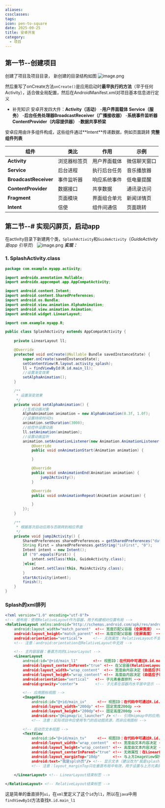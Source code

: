 ```yaml
---
aliases:
cssclasses:
tags:
icon: pen-to-square
date: 2025-09-25
title: 安卓开发
category:
  - 项目
---
```

## 第一节--创建项目
创建了项目及项目目录，
新创建的目录结构如图
![image.png](https://cdn.jsdelivr.net/gh/fakeppa/blog-img/20250925194905.png)

然后重写了onCreate方法`onCreate()`是应用启动时​**​最早执行的方法​**​（早于任何 Activity），适合做全局配置，然后在AndroidManifest.xml对项目基本信息进行定义

- 补充知识
安卓开发四大件：**Activity（活动）​**​ - ​**​用户界面载体​**
				**Service（服务）​**​ - ​**​后台任务处理器​**
				**​BroadcastReceiver（广播接收器）​**​ - ​**​系统事件监听器​**
				**ContentProvider（内容提供器）​**​ - ​**​数据共享桥梁​**

安卓应用由许多组件构成，这些组件通过​**​Intent​**传递数据，例如页面跳转
**完整组件列表**

| 组件                        | 类比     | 作用     | 示例     |
| ------------------------- | ------ | ------ | ------ |
| ​**​Activity​**​          | 浏览器标签页 | 用户界面载体 | 微信聊天窗口 |
| ​**​Service​**​           | 后台进程   | 执行后台任务 | 音乐播放器  |
| ​**​BroadcastReceiver​**​ | 事件监听器  | 响应系统事件 | 低电量提醒  |
| ​**​ContentProvider​**​   | 数据接口   | 共享数据   | 通讯录访问  |
| ​**​Fragment​**​          | 页面模块   | 界面组合单元 | 新闻详情页  |
| ​**​Intent​**​            | 信使     | 组件间通信  | 页面跳转   |
## 第二节--# 实现闪屏页，启动app
在activity目录下新建两个类，`SplashActivity`和`GuideActivity`（_GuideActivity是app 引导页_）
![image.png](https://cdn.jsdelivr.net/gh/fakeppa/blog-img/20250925195032.png)
***实现：***
### 1. SplashActivity.class
```java
package com.example.myapp.activity;

import androidx.annotation.Nullable;
import androidx.appcompat.app.AppCompatActivity;

import android.content.Intent;
import android.content.SharedPreferences;
import android.os.Bundle;
import android.view.animation.AlphaAnimation;
import android.view.animation.Animation;
import android.widget.LinearLayout;

import com.example.myapp.R;

public class SplashActivity extends AppCompatActivity {
    
    private LinearLayout ll;

    @Override
    protected void onCreate(@Nullable Bundle savedInstanceState) {
        super.onCreate(savedInstanceState);
        setContentView(R.layout.activity_splash);
        ll = findViewById(R.id.main_ll);
        //设置渐变效果
        setAlphaAnimation();
    }

    /**
     * 设置渐变效果
     */
    private void setAlphaAnimation() {
        //生成动画对象
        AlphaAnimation animation = new AlphaAnimation(0.3f, 1.0f);
        //设置持续时间3s
        animation.setDuration(3000);
        //给控件设置动画
        ll.setAnimation(animation);
        //设置动画监听
        animation.setAnimationListener(new Animation.AnimationListener() {
            @Override
            public void onAnimationStart(Animation animation) {

            }

            @Override
            public void onAnimationEnd(Animation animation) {
                jump2Activity();
            }

            @Override
            public void onAnimationRepeat(Animation animation) {

            }
        });
    }

    /**
     * 根据首次启动应用与否跳转到相应界面
     */
    private void jump2Activity() {
        SharedPreferences sharedPreferences = getSharedPreferences("data", MODE_PRIVATE);
        String First = sharedPreferences.getString("isFirst", "0");
        Intent intent = new Intent();
        if ("0".equals(First)) {
            intent.setClass(this, GuideActivity.class);
        }else{
            intent.setClass(this, MainActivity.class);
        }
        startActivity(intent);
        finish();
    }
}
```

### Splash的xml排列
```xml
<?xml version="1.0" encoding="utf-8"?>
<!-- 根布局：使用RelativeLayout作为容器，用于构建相对位置布局 -->
<RelativeLayout xmlns:android="http://schemas.android.com/apk/res/android"
    android:layout_width="match_parent"  <!-- 宽度匹配父容器（全屏宽度） -->
    android:layout_height="match_parent" <!-- 高度匹配父容器（全屏高度） -->
    android:orientation="vertical">     <!-- 无效属性：RelativeLayout不支持方向设置，应删除 -->
    <!-- 注意：android:orientation在RelativeLayout中无效 -->

    <!-- 主内容容器：垂直方向的LinearLayout -->
    <LinearLayout
        android:id="@+id/main_l1"       <!-- 视图ID：在代码中可通过R.id.main_l1引用此容器 -->
        android:layout_centerInParent="true" <!-- 在父容器(RelativeLayout)中居中显示 -->
        android:layout_width="wrap_content"  <!-- 宽度由内容决定（自适应子视图宽度） -->
        android:layout_height="wrap_content" <!-- 高度由内容决定（自适应子视图高度） -->
        android:orientation="vertical"   <!-- 子元素垂直排列 -->
        android:gravity="center">        <!-- 子元素在容器内水平居中显示 -->

        <!-- 应用图标视图 -->
        <ImageView
            android:id="@+id/main_iv"     <!-- 视图ID：在代码中可通过R.id.main_iv引用此图片 -->
            android:layout_width="200dp" <!-- 固定宽度200dp -->
            android:layout_height="200dp"<!-- 固定高度200dp -->
            android:src="@mipmap/ic_launcher" /> <!-- 引用mipmap中的应用图标资源 -->
            <!-- 注意：实际项目中应使用专门的启动图资源，而非应用图标 -->

        <!-- 启动页文本视图 -->
        <TextView
            android:id="@+id/main_tv"     <!-- 视图ID：在代码中可通过R.id.main_tv引用此文本 -->
            android:layout_width="wrap_content"  <!-- 宽度由文本内容决定 -->
            android:layout_height="wrap_content" <!-- 高度由文本内容决定 -->
            android:layout_centerInParent="true" <!-- 无效属性：在LinearLayout中不起作用，应删除 -->
            android:layout_marginTop="10dp"      <!-- 与上方ImageView保持10dp间距 -->
            android:text="我是splsh页"/> <!-- 显示文本（建议改为"我是splash页"） -->
            <!-- 注意：layout_marginTop只在垂直布局中有效，用于设置与上方元素的间距 -->
            
    </LinearLayout> <!-- LinearLayout结束标签 -->

</RelativeLayout> <!-- RelativeLayout结束标签 -->
```
这是简单的垂直排列`ui`，在`xml`里定义了这个`id`为`l1`，所以在`java`中用`findViewById`方法查找`R.id.main_l1`

